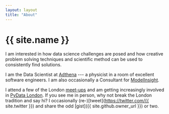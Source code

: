 ```yaml
---
layout: layout
title: "About"
---
```


# {{ site.name }}

I am interested in how data science challenges are posed and how creative problem solving techniques and scientific method can be used to consistently find solutions.

I am the Data Scientist at [Adthena](http://www.adthena.com/) --- a physicist in a room of excellent software engineers. I am also occasionally a Consultant for [ModelInsight](http://modelinsight.io/).

I attend a few of the London [meet-ups](http://www.meetup.com/members/88252352/) and am getting increasingly involved in [PyData London](http://www.meetup.com/PyData-London-Meetup/). If you see me in person, why not break the London tradition and say hi? I occasionally (re-)[tweet](https://twitter.com/{{ site.twitter }}) and share the odd [gist]({{ site.github.owner_url }}) or two.

